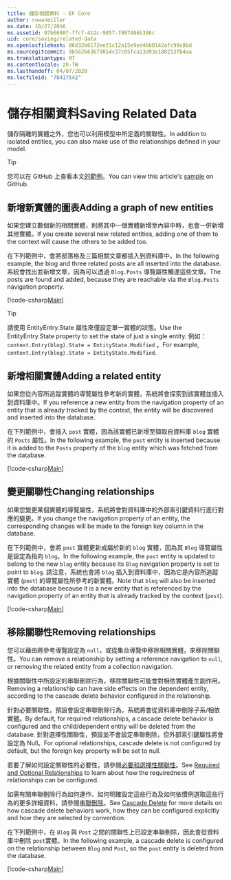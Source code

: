 ```yaml
---
title: 儲存相關資料 - EF Core
author: rowanmiller
ms.date: 10/27/2016
ms.assetid: 07b6680f-ffcf-412c-9857-f997486b386c
uid: core/saving/related-data
ms.openlocfilehash: 86d32b6172ee21c12a15e9ed4bb0142afc99c8bd
ms.sourcegitcommit: 9b562663679854c37c05fca13d93e180213fb4aa
ms.translationtype: MT
ms.contentlocale: zh-TW
ms.lasthandoff: 04/07/2020
ms.locfileid: "78417542"
---
```

# <a name="saving-related-data"></a><span data-ttu-id="28810-102">儲存相關資料</span><span class="sxs-lookup"><span data-stu-id="28810-102">Saving Related Data</span></span>

<span data-ttu-id="28810-103">儲存隔離的實體之外，您也可以利用模型中所定義的關聯性。</span><span class="sxs-lookup"><span data-stu-id="28810-103">In addition to isolated entities, you can also make use of the relationships defined in your model.</span></span>

> [!TIP]  
> <span data-ttu-id="28810-104">您可以在 GitHub 上查看本文[的範例](https://github.com/dotnet/EntityFramework.Docs/tree/master/samples/core/Saving/RelatedData/)。</span><span class="sxs-lookup"><span data-stu-id="28810-104">You can view this article's [sample](https://github.com/dotnet/EntityFramework.Docs/tree/master/samples/core/Saving/RelatedData/) on GitHub.</span></span>

## <a name="adding-a-graph-of-new-entities"></a><span data-ttu-id="28810-105">新增新實體的圖表</span><span class="sxs-lookup"><span data-stu-id="28810-105">Adding a graph of new entities</span></span>

<span data-ttu-id="28810-106">如果您建立數個新的相關實體，則將其中一個實體新增至內容中時，也會一併新增其他實體。</span><span class="sxs-lookup"><span data-stu-id="28810-106">If you create several new related entities, adding one of them to the context will cause the others to be added too.</span></span>

<span data-ttu-id="28810-107">在下列範例中，會將部落格及三篇相關文章都插入到資料庫中。</span><span class="sxs-lookup"><span data-stu-id="28810-107">In the following example, the blog and three related posts are all inserted into the database.</span></span> <span data-ttu-id="28810-108">系統會找出並新增文章，因為可以透過 `Blog.Posts` 導覽屬性觸達這些文章。</span><span class="sxs-lookup"><span data-stu-id="28810-108">The posts are found and added, because they are reachable via the `Blog.Posts` navigation property.</span></span>

[!code-csharp[Main](../../../samples/core/Saving/RelatedData/Sample.cs#AddingGraphOfEntities)]

> [!TIP]  
> <span data-ttu-id="28810-109">請使用 EntityEntry.State 屬性來僅設定單一實體的狀態。</span><span class="sxs-lookup"><span data-stu-id="28810-109">Use the EntityEntry.State property to set the state of just a single entity.</span></span> <span data-ttu-id="28810-110">例如： `context.Entry(blog).State = EntityState.Modified` 。</span><span class="sxs-lookup"><span data-stu-id="28810-110">For example, `context.Entry(blog).State = EntityState.Modified`.</span></span>

## <a name="adding-a-related-entity"></a><span data-ttu-id="28810-111">新增相關實體</span><span class="sxs-lookup"><span data-stu-id="28810-111">Adding a related entity</span></span>

<span data-ttu-id="28810-112">如果您從內容所追蹤實體的導覽屬性參考新的實體，系統將會探索到該實體並插入到資料庫中。</span><span class="sxs-lookup"><span data-stu-id="28810-112">If you reference a new entity from the navigation property of an entity that is already tracked by the context, the entity will be discovered and inserted into the database.</span></span>

<span data-ttu-id="28810-113">在下列範例中，會插入 `post` 實體，因為該實體已新增至擷取自資料庫 `blog` 實體的 `Posts` 屬性。</span><span class="sxs-lookup"><span data-stu-id="28810-113">In the following example, the `post` entity is inserted because it is added to the `Posts` property of the `blog` entity which was fetched from the database.</span></span>

[!code-csharp[Main](../../../samples/core/Saving/RelatedData/Sample.cs#AddingRelatedEntity)]

## <a name="changing-relationships"></a><span data-ttu-id="28810-114">變更關聯性</span><span class="sxs-lookup"><span data-stu-id="28810-114">Changing relationships</span></span>

<span data-ttu-id="28810-115">如果您變更某個實體的導覽屬性，系統將會對資料庫中的外部索引鍵資料行進行對應的變更。</span><span class="sxs-lookup"><span data-stu-id="28810-115">If you change the navigation property of an entity, the corresponding changes will be made to the foreign key column in the database.</span></span>

<span data-ttu-id="28810-116">在下列範例中，會將 `post` 實體更新成屬於新的 `blog` 實體，因為其 `Blog` 導覽屬性是設定為指向 `blog`。</span><span class="sxs-lookup"><span data-stu-id="28810-116">In the following example, the `post` entity is updated to belong to the new `blog` entity because its `Blog` navigation property is set to point to `blog`.</span></span> <span data-ttu-id="28810-117">請注意，系統也會將 `blog` 插入到資料庫中，因為它是內容所追蹤實體 (`post`) 的導覽屬性所參考的新實體。</span><span class="sxs-lookup"><span data-stu-id="28810-117">Note that `blog` will also be inserted into the database because it is a new entity that is referenced by the navigation property of an entity that is already tracked by the context (`post`).</span></span>

[!code-csharp[Main](../../../samples/core/Saving/RelatedData/Sample.cs#ChangingRelationships)]

## <a name="removing-relationships"></a><span data-ttu-id="28810-118">移除關聯性</span><span class="sxs-lookup"><span data-stu-id="28810-118">Removing relationships</span></span>

<span data-ttu-id="28810-119">您可以藉由將參考導覽設定為 `null`，或從集合導覽中移除相關實體，來移除關聯性。</span><span class="sxs-lookup"><span data-stu-id="28810-119">You can remove a relationship by setting a reference navigation to `null`, or removing the related entity from a collection navigation.</span></span>

<span data-ttu-id="28810-120">根據關聯性中所設定的串聯刪除行為，移除關聯性可能會對相依實體產生副作用。</span><span class="sxs-lookup"><span data-stu-id="28810-120">Removing a relationship can have side effects on the dependent entity, according to the cascade delete behavior configured in the relationship.</span></span>

<span data-ttu-id="28810-121">針對必要關聯性，預設會設定串聯刪除行為，系統將會從資料庫中刪除子系/相依實體。</span><span class="sxs-lookup"><span data-stu-id="28810-121">By default, for required relationships, a cascade delete behavior is configured and the child/dependent entity will be deleted from the database.</span></span> <span data-ttu-id="28810-122">針對選擇性關聯性，預設並不會設定串聯刪除，但外部索引鍵屬性將會設定為 Null。</span><span class="sxs-lookup"><span data-stu-id="28810-122">For optional relationships, cascade delete is not configured by default, but the foreign key property will be set to null.</span></span>

<span data-ttu-id="28810-123">若要了解如何設定關聯性的必要性，請參閱[必要和選擇性關聯性](../modeling/relationships.md#required-and-optional-relationships)。</span><span class="sxs-lookup"><span data-stu-id="28810-123">See [Required and Optional Relationships](../modeling/relationships.md#required-and-optional-relationships) to learn about how the requiredness of relationships can be configured.</span></span>

<span data-ttu-id="28810-124">如需有關串聯刪除行為如何運作、如何明確設定這些行為及如何依慣例選取這些行為的更多詳細資料，請參閱[串聯刪除](cascade-delete.md)。</span><span class="sxs-lookup"><span data-stu-id="28810-124">See [Cascade Delete](cascade-delete.md) for more details on how cascade delete behaviors work, how they can be configured explicitly and  how they are selected by convention.</span></span>

<span data-ttu-id="28810-125">在下列範例中，在 `Blog` 與 `Post` 之間的關聯性上已設定串聯刪除，因此會從資料庫中刪除 `post`實體。</span><span class="sxs-lookup"><span data-stu-id="28810-125">In the following example, a cascade delete is configured on the relationship between `Blog` and `Post`, so the `post` entity is deleted from the database.</span></span>

[!code-csharp[Main](../../../samples/core/Saving/RelatedData/Sample.cs#RemovingRelationships)]

